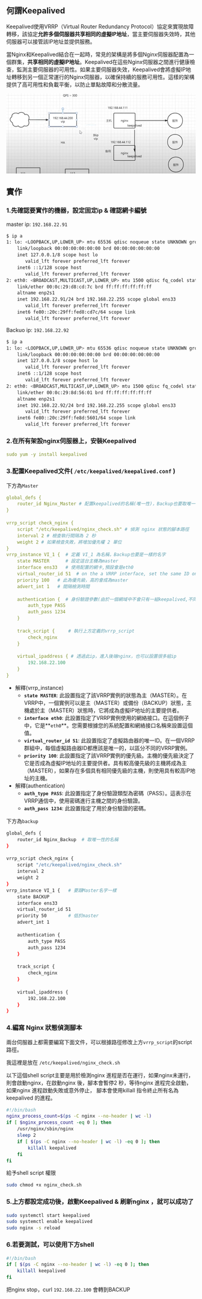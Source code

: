 ## 何謂Keepalived

Keepalived使用VRRP（Virtual Router Redundancy Protocol）協定來實現故障轉移，該協定**允許多個伺服器共享相同的虛擬IP地址**，當主要伺服器失效時，其他伺服器可以接管該IP地址並提供服務。

當Nginx和Keepalived結合在一起時，常見的架構是將多個Nginx伺服器配置為一個群集，**共享相同的虛擬IP地址**。Keepalived在這些Nginx伺服器之間進行健康檢查，監測主要伺服器的可用性。如果主要伺服器失效，Keepalived會將虛擬IP地址轉移到另一個正常運行的Nginx伺服器，以確保持續的服務可用性。這樣的架構提供了高可用性和負載平衡，以防止單點故障和分散流量。

![image](https://github.com/steven502041/topic-5-VRRP/blob/main/img/1.png)

## 實作

### 1.先確認要實作的機器，設定固定ip & 確認網卡編號

master ip: `192.168.22.91`

```bash
$ ip a
1: lo: <LOOPBACK,UP,LOWER_UP> mtu 65536 qdisc noqueue state UNKNOWN group default qlen 1000
    link/loopback 00:00:00:00:00:00 brd 00:00:00:00:00:00
    inet 127.0.0.1/8 scope host lo
       valid_lft forever preferred_lft forever
    inet6 ::1/128 scope host 
       valid_lft forever preferred_lft forever
2: eth0: <BROADCAST,MULTICAST,UP,LOWER_UP> mtu 1500 qdisc fq_codel state UP group default qlen 1000
    link/ether 00:0c:29:d8:cd:7c brd ff:ff:ff:ff:ff:ff
    altname enp2s1
    inet 192.168.22.91/24 brd 192.168.22.255 scope global ens33
       valid_lft forever preferred_lft forever
    inet6 fe80::20c:29ff:fed8:cd7c/64 scope link 
       valid_lft forever preferred_lft forever
```

Backuo ip: `192.168.22.92`

```bash
$ ip a
1: lo: <LOOPBACK,UP,LOWER_UP> mtu 65536 qdisc noqueue state UNKNOWN group default qlen 1000
    link/loopback 00:00:00:00:00:00 brd 00:00:00:00:00:00
    inet 127.0.0.1/8 scope host lo
       valid_lft forever preferred_lft forever
    inet6 ::1/128 scope host 
       valid_lft forever preferred_lft forever
2: eth0: <BROADCAST,MULTICAST,UP,LOWER_UP> mtu 1500 qdisc fq_codel state UP group default qlen 1000
    link/ether 00:0c:29:8d:56:01 brd ff:ff:ff:ff:ff:ff
    altname enp2s1
    inet 192.168.22.92/24 brd 192.168.22.255 scope global ens33
       valid_lft forever preferred_lft forever
    inet6 fe80::20c:29ff:fe8d:5601/64 scope link 
       valid_lft forever preferred_lft forever
```

### 2.在所有架設nginx伺服器上，安裝Keepalived

```yaml
sudo yum -y install keepalived
```

### 3.配置Keepalived文件( **`/etc/keepalived/keepalived.conf`  )**

下方為`Master`

```yaml
global_defs {
    router_id Nginx_Master # 配置keepalived的名稱(唯一性)，Backup也要取唯一性的名稱
}

vrrp_script check_nginx {
    script "/etc/keepalived/nginx_check.sh" # 偵測 nginx 狀態的腳本路徑
    interval 2 # 檢查執行間隔為 2 秒
    weight 2 # 如果檢查失敗，將增加優先權 2 單位
}
vrrp_instance VI_1 {  # 定義 VI_1 為名稱，Backup也要是一樣的名字
    state MASTER      # 設定這台主機為master
    interface ens33   # 使用配置的網卡,預設會是eth0
    virtual_router_id 51  # on the a VRRP interface, set the same ID on all nodes
    priority 100   # 此為優先級，高的會成為master
    advert_int 1   # 間隔檢測時間

    authentication {  # 身份驗證參數(由於一個網域中不會只有一組keepalived,不同組的keepalived是透過auth找尋共同的機器
        auth_type PASS
        auth_pass 1234
    }

    track_script {     # 執行上方定義的vrrp_script
        check_nginx
    }

    virtual_ipaddress { # 透過此ip，進入後端nginx，也可以設置很多組ip
        192.168.22.100
    }
}
```

- 解釋(vrrp_instance)
    - **`state MASTER`**: 此設置指定了該VRRP實例的狀態為主（MASTER）。在VRRP中，一個實例可以是主（MASTER）或備份（BACKUP）狀態，主機處於主（MASTER）狀態時，它將成為虛擬IP地址的主要提供者。
    - **`interface eth0`**: 此設置指定了VRRP實例使用的網絡接口。在這個例子中，它是**`eth0`**。您需要根據您的系統配置和網絡接口名稱來設置這個值。
    - **`virtual_router_id 51`**: 此設置指定了虛擬路由器的唯一ID。在一個VRRP群組中，每個虛擬路由器ID都應該是唯一的，以區分不同的VRRP實例。
    - **`priority 100`**: 此設置指定了該VRRP實例的優先級。主機的優先級決定了它是否成為虛擬IP地址的主要提供者。具有較高優先級的主機將成為主（MASTER），如果存在多個具有相同優先級的主機，則使用具有較高IP地址的主機。
- 解釋(authentication)
    - **`auth_type PASS`**: 此設置指定了身份驗證類型為密碼（PASS）。這表示在VRRP通信中，使用密碼進行主機之間的身份驗證。
    - **`auth_pass 1234`**: 此設置指定了用於身份驗證的密碼。

下方為`backup`

```bash
global_defs {
    router_id Nginx_Backup  # 取唯一性的名稱
}

vrrp_script check_nginx {
    script "/etc/keepalived/nginx_check.sh"
    interval 2
    weight 2
} 
vrrp_instance VI_1 {   # 要跟Master名字一樣
    state BACKUP         
    interface ens33       
    virtual_router_id 51
    priority 50        # 低於master
    advert_int 1         

    authentication {    
        auth_type PASS
        auth_pass 1234
    }

    track_script { 
        check_nginx
    }

    virtual_ipaddress {  
        192.168.22.100
    }
}
```

### 4.編寫 Nginx 狀態偵測腳本

兩台伺服器上都需要編寫下面文件，可以根據路徑修改上方`vrrp_script`的script路徑。

我這裡是放在  `/etc/keepalived/nginx_check.sh` 

以下這個shell script主要是用於檢測nginx 進程是否在運行，如果nginx未運行，則會啟動nginx，在啟動nginx 後，腳本會暫停2 秒，等待nginx 進程完全啟動，如果nginx 進程啟動失敗或意外停止， 腳本會使用killall 指令終止所有名為keepalived 的進程。

```bash
#!/bin/bash
nginx_process_count=$(ps -C nginx --no-header | wc -l)
if [ $nginx_process_count -eq 0 ]; then
    /usr/nginx/sbin/nginx
    sleep 2
    if [ $(ps -C nginx --no-header | wc -l) -eq 0 ]; then
        killall keepalived
    fi
fi
```

給予shell script 權限

```bash
sudo chmod +x nginx_check.sh
```

### 5.上方都設定成功後，啟動Keepalived & 刷新nginx ，就可以成功了

```bash
sudo systemctl start keepalived
sudo systemctl enable keepalived
sudo nginx -s reload
```

### 6.若要測試，可以使用下方shell

```bash
#!/bin/bash
if [ $(ps -C nginx --no-header | wc -l) -eq 0 ]; then
    killall keepalived
fi
```

把nginx stop，curl `192.168.22.100` 會轉到BACKUP